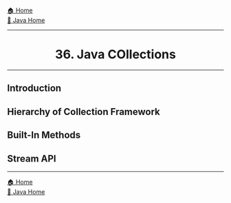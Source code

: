 [🏠 Home](../../../README.md) <br/>
[🍵 Java Home](../Java.md)

<hr/>

<h1 style="text-align: center">36. Java COllections</h1>

<hr/>

## Introduction

## Hierarchy of Collection Framework

## Built-In Methods

## Stream API

<hr/>

[🏠 Home](../../../README.md) <br/>
[🍵 Java Home](../Java.md)